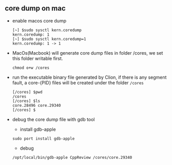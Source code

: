 
## core dump on mac
* enable macos core dump
    ```shell
  [~] $sudo sysctl kern.coredump
  kern.coredump: 1
  [~] $sudo sysctl kern.coredump=1
  kern.coredump: 1 -> 1
  ```
  
* MacOs(Macbook) will generate core dump files in folder /cores, we set this folder writable first.
    ```
    chmod o+w /cores
    ```
  
* run the executable binary file generated by Clion, if there is any segment fault, a core-{PID} files
will be created under the folder `/cores`
    ```shell
    [/cores] $pwd
    /cores
    [/cores] $ls
    core.28496 core.29340
    [/cores] $
    ```
  
* debug the core dump file with gdb tool
    - install gdb-apple
    ```
    sudo port install gdb-apple
    ```
    - debug
    ```shell
    /opt/local/bin/gdb-apple CppReview /cores/core.29340
    ```
  